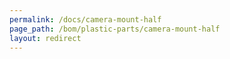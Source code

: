 ```yaml
---
permalink: /docs/camera-mount-half
page_path: /bom/plastic-parts/camera-mount-half
layout: redirect
---
```


